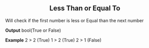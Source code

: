 <h2 style="text-align:center;"> Less Than or Equal To</h2>

Will check if the first number is less or Equal than the next number
<br>

**Output**
bool(True or False)
<br>

**Example**
2 > 2 (True) 
1 > 2 (True) 
2 > 1 (False)
